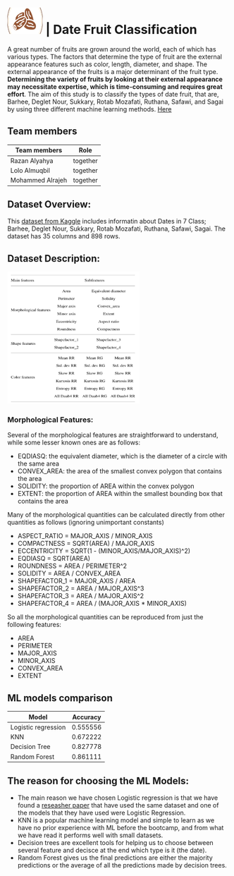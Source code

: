 # <img src="Dates.png" width="80" height="60"> | Date Fruit Classification

A great number of fruits are grown around the world, each of which has various types. The factors that determine the type of fruit are the external appearance features such as color, length, diameter, and shape. The external appearance of the fruits is a major determinant of the fruit type. **Determining the variety of fruits by looking at their external appearance may necessitate expertise, which is time-consuming and requires great effort**. The aim of this study is to classify the types of date fruit, that are, Barhee, Deglet Nour, Sukkary, Rotab Mozafati, Ruthana, Safawi, and Sagai by using three different machine learning methods. [Here](https://www.hindawi.com/journals/mpe/2021/4793293/)


## Team members
| Team members     | Role                                                                      |
| ---------------- | ------------------------------------------------------------------------- |
| Razan Alyahya    | together   |
| Lolo Almuqbil    |  together |
| Mohammed Alrajeh      |  together |


## Dataset Overview:
This [dataset from Kaggle](https://www.kaggle.com/datasets/muratkokludataset/date-fruit-datasets) includes informatin about Dates in 7 Class; Barhee, Deglet Nour, Sukkary, Rotab Mozafati, Ruthana, Safawi, Sagai. The dataset has 35 columns and 898 rows.



## Dataset Description:
<img src="Info.png" width="300" height="300"> 

### Morphological Features:

Several of the morphological features are straightforward to understand, while some lesser known ones are as follows:

- EQDIASQ: the equivalent diameter, which is the diameter of a circle with the same area
- CONVEX_AREA: the area of the smallest convex polygon that contains the area
- SOLIDITY: the proportion of AREA within the convex polygon
- EXTENT: the proportion of AREA within the smallest bounding box that contains the area


Many of the morphological quantities can be calculated directly from other quantities as follows (ignoring unimportant constants)
- ASPECT_RATIO = MAJOR_AXIS / MINOR_AXIS
- COMPACTNESS = SQRT(AREA) / MAJOR_AXIS
- ECCENTRICITY = SQRT(1 - (MINOR_AXIS/MAJOR_AXIS)^2)
- EQDIASQ = SQRT(AREA)
- ROUNDNESS = AREA / PERIMETER^2
- SOLIDITY = AREA / CONVEX_AREA
- SHAPEFACTOR_1 = MAJOR_AXIS / AREA
- SHAPEFACTOR_2 = AREA / MAJOR_AXIS^3
- SHAPEFACTOR_3 = AREA / MAJOR_AXIS^2
- SHAPEFACTOR_4 = AREA / (MAJOR_AXIS * MINOR_AXIS)

So all the morphological quantities can be reproduced from just the following features:
- AREA
- PERIMETER
- MAJOR_AXIS
- MINOR_AXIS
- CONVEX_AREA
- EXTENT

## ML models comparison
| Model               | Accuracy                                                                                                                                                              |
| -------------------- | ------------------------------------------------------------------------------------------------------------------------------------------------------------------------ |
Logistic regression |	0.555556
KNN	|0.672222
Decision Tree	|0.827778
Random Forest|	0.861111


## The reason for choosing the ML Models:
- The main reason we have chosen Logistic regression is that we have found a [reseasher paper](https://www.hindawi.com/journals/mpe/2021/4793293/) that have used the same dataset and one of the models that they have used were Logistic Regression.
- KNN is a popular machine learning model and simple to learn as we have no prior experience with ML before the bootcamp, and from what we have read it performs well with small datasets.
- Decision trees are excellent tools for helping us to choose between several feature and decisce at the end which type is it (the date).
- Random Forest gives us the final predictions are either the majority predictions or the average of all the predictions made by decision trees.

